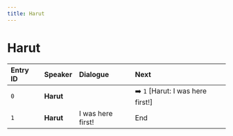 ```yaml
---
title: Harut
---
```


# Harut


| Entry ID | Speaker | Dialogue | Next |
| :------- | :------ | :------- | :------------ |
| `0` | **Harut** |  | ➡️ `1` \[Harut: I was here first\!\] |
| `1` | **Harut** | I was here first\! | End |
